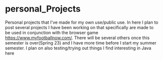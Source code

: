# personal_Projects
Personal projects that I've made for my own use/public use. In here I plan to post several projects I have been working on that specifically are made to be
used in conjunction with the browser game https://www.myfootballnow.com/. There will be several others once this semester is over(Spring 23) and I have more 
time before I start my summer semester. I plan on also testing/trying out things I find interesting in Java here
